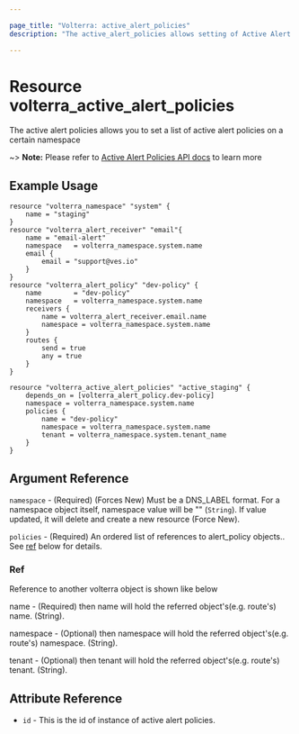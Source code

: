 ```yaml
---

page_title: "Volterra: active_alert_policies"
description: "The active_alert_policies allows setting of Active Alert Policies for a namespace on Volterra SaaS"

---
```


Resource volterra_active_alert_policies
=======================================

The active alert policies allows you to set a list of active alert policies on a certain namespace

~> **Note:** Please refer to [Active Alert Policies API docs](https://docs.cloud.f5.com/docs/api/namespace#operation/ves.io.schema.namespace.NamespaceCustomAPI.SetActiveAlertPolicies) to learn more

Example Usage
-------------

```hcl
resource "volterra_namespace" "system" {
	name = "staging"
}
resource "volterra_alert_receiver" "email"{
	name = "email-alert"
	namespace   = volterra_namespace.system.name
	email {
		email = "support@ves.io"
	}
}
resource "volterra_alert_policy" "dev-policy" {
	name        = "dev-policy"
	namespace   = volterra_namespace.system.name
	receivers {
		name = volterra_alert_receiver.email.name
		namespace = volterra_namespace.system.name
	}
	routes {
		send = true
		any = true
	}
}

resource "volterra_active_alert_policies" "active_staging" {
	depends_on = [volterra_alert_policy.dev-policy]
	namespace = volterra_namespace.system.name
	policies {
		name = "dev-policy"
		namespace = volterra_namespace.system.name
		tenant = volterra_namespace.system.tenant_name
	}
}

```

Argument Reference
------------------

`namespace` - (Required) (Forces New) Must be a DNS_LABEL format. For a namespace object itself, namespace value will be "" (`String`). If value updated, it will delete and create a new resource (Force New).

`policies` - (Required) An ordered list of references to alert_policy objects.. See [ref](#ref) below for details.

### Ref

Reference to another volterra object is shown like below

name - (Required) then name will hold the referred object's(e.g. route's) name. (String).

namespace - (Optional) then namespace will hold the referred object's(e.g. route's) namespace. (String).

tenant - (Optional) then tenant will hold the referred object's(e.g. route's) tenant. (String).

Attribute Reference
-------------------

-	`id` - This is the id of instance of active alert policies.
